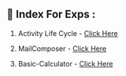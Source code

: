 ## 📇 Index For Exps : 

1. Activity Life Cycle - [Click Here](https://github.com/gkrockz/Andriod/tree/main/ActivityLifeCycle)

2. MailComposer - [Click Here](https://github.com/gkrockz/Andriod/tree/main/MailComposer/app)

3. Basic-Calculator - [Click Here](https://github.com/gkrockz/Andriod/tree/main/Basic-Calculator/app)
